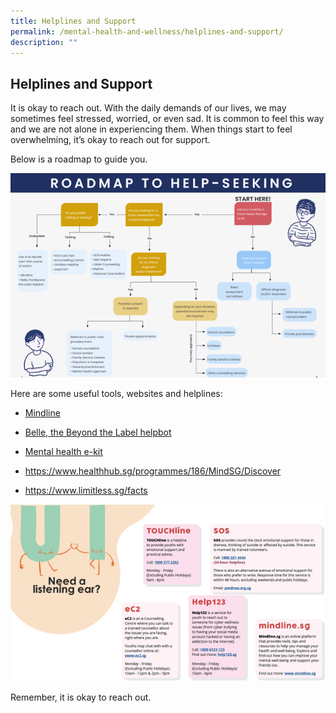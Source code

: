```yaml
---
title: Helplines and Support
permalink: /mental-health-and-wellness/helplines-and-support/
description: ""
---
```

## Helplines and Support

It is okay to reach out.
With the daily demands of our lives, we may sometimes feel stressed, worried, or even sad. It is common to feel this way and we are not alone in experiencing them. When things start to feel overwhelming, it’s okay to reach out for support.

Below is a roadmap to guide you.

![](/images/Well%20Being%20Guide/Mental%20Health%20and%20Wellness/mental_health_9.png)

Here are some useful tools, websites and helplines:
* [Mindline](https://www.mindline.sg/)
* [Belle, the Beyond the Label helpbot](https://www.ncss.gov.sg/our-initiatives/beyond-the-label/belle-beyond-the-label-helpbot)

* [Mental health e-kit](https://xinminsec-moe-edu-sg-admin.cwp.sg/qql/slot/u505/Students/Stress%20Management%20Info/Mental%20Health%20e-kit-Dare%20to%20Share.pdf)
* https://www.healthhub.sg/programmes/186/MindSG/Discover
* https://www.limitless.sg/facts

![](/images/Well%20Being%20Guide/Mental%20Health%20and%20Wellness/mental_health_10.png)

Remember, it is okay to reach out.